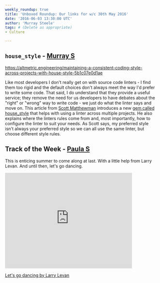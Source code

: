 ```yaml
---
weekly_roundup: true
title: 'Unboxed Roundup: Our links for w/c 30th May 2016'
date: '2016-06-03 13:30:00 UTC'
author: 'Murray Steele'
tags: # (Delete as appropriate)
- Culture

---
```


## `house_style` - [Murray S](/people#murray-steele)

https://altmetric.engineering/maintaining-a-consistent-coding-style-across-projects-with-house-style-5b1c07e0d1ae

Like most developers I don't really get on with source code linters - I find them too rigid and the default choices don't always meet the way I'd prefer to write some code.  That said, I do understand that they provide a useful service; they remove the need for us developers to have debates about the "right" or "wrong" way to write code - we just do what the linter says and move on.  This article from [Scott Matthewman](https://twitter.com/scottm) introduces a new [gem called house_style](https://rubygems.org/gems/house_style) that helps with using a linter across multiple projects.  He also explains where the linters rules come from and, most importantly, how to configure the linter to suit your needs.  As Scott says, my preferred style isn't always your preferred style so we can all use the same linter, but choose different style rules.

## Track of the Week - [Paula S](/people#paula-stepinska)

This is enticing summer to come along at last. With a little help from Larry Levan. And until then, let's go dancing.

<iframe width="420" height="315" src="https://www.youtube.com/embed/5ST9PP-xao8" frameborder="0" allowfullscreen></iframe>

[Let's go dancing by Larry Levan](https://www.youtube.com/watch?v=5ST9PP-xao8)
